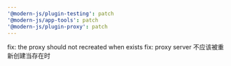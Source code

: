 ```yaml
---
'@modern-js/plugin-testing': patch
'@modern-js/app-tools': patch
'@modern-js/plugin-proxy': patch
---
```


fix: the proxy should not recreated when exists
fix: proxy server 不应该被重新创建当存在时
